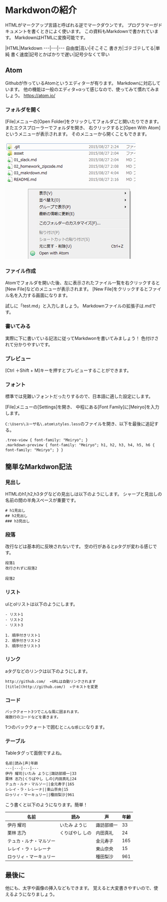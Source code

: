 # Markdwonの紹介

HTMLがマークアップ言語と呼ばれる逆でマークダウンです。
プログラマーがドキュメントを書くときによく使います。
この資料もMarkdownで書かれています。
MarkdownはHTMLに変換可能です。

 |HTML|Markdown
---|---|---
自由度|高い|そこそこ
書き方|ゴテゴテしてる|単純
書く速度|記号とかばかりで遅い|記号少なくて早い


## Atom

Githubが作っているAtomというエディターが有ります。
Markdownに対応しています。
他の機能は一般のエディタ+αって感じなので、使ってみて慣れてみましょう。
https://atom.io/

### フォルダを開く

[File]メニューの[Open Folder]をクリックしてフォルダごと開いたりできます。
またエクスプローラーでフォルダを開き、
右クリックすると[Open With Atom]というメニューが表示されます。
そのメニューから開くこともできます。

![](asset/03_1.png)

### ファイル作成

Atomでフォルダを開いた後、左に表示されたファイル一覧を右クリックすると
[New File]などのメニューが表示されます。
[New File]をクリックするとファイル名を入力する画面になります。

試しに「test.md」と入力しましょう。
Markdownファイルの拡張子は.mdです。

### 書いてみる

実際に下に書いている記法に従ってMarkdwonを書いてみましょう！
色付けされて分かりやすいです。

### プレビュー

[Ctrl ＋Shift + M]キーを押すとプレビューすることができます。


### フォント

標準では見難いフォントだったりするので、日本語に適した設定にします。

[File]メニューの[Settings]を開き、
中程にある[Font Family]に[Meiryo]を入力します。

`C:\Users\ユーザ名\.atom\styles.less`のファイルを開き、以下を最後に追記する。

```
.tree-view { font-family: "Meiryo"; }
.markdown-preview { font-family: "Meiryo"; h1, h2, h3, h4, h5, h6 { font-family: "Meiryo"; } }
```


## 簡単なMarkdwon記法

### 見出し

HTMLのh1,h2,h3タグなどの見出しは以下のようにします。
シャープと見出しの名前の間の半角スペースが重要です。

```
# h1見出し
## h2見出し
### h3見出し
```

### 段落

改行などは基本的に反映されないです。
空の行があるとpタグが変わる感じです。

```
段落1
改行されずに段落2

段落2
```

### リスト

ulとolリストは以下のようにします。

```
- リスト1
- リスト2
- リスト3

1. 順序付きリスト1
2. 順序付きリスト2
3. 順序付きリスト3
```

### リンク

aタグなどのリンクは以下のようにします。

```
http://github.com/  ←URLは自動リンクされます
[title](http://github.com/)  ←テキストを変更
```


### コード

```
バッククォート3つでこんな風に囲まれます。
複数行のコードなどを書きます。
```

1つのバッククォートで囲むと`こんな感じに`なります。

### テーブル

Tableタグって面倒ですよね。

```
名前|読み|声|年齢
---|---|---|---
伊丹 耀司|いたみ ようじ|諏訪部順一|33
栗林 志乃|くりばやし しの|内田真礼|24
テュカ・ルナ・マルソー||金元寿子|165
レレイ・ラ・レレーナ||東山奈央|15
ロゥリィ・マーキュリー||種田梨沙|961
```

こう書くと以下のようになります。簡単！

名前|読み|声|年齢
---|---|---|---
伊丹 耀司|いたみ ようじ|諏訪部順一|33
栗林 志乃|くりばやし しの|内田真礼|24
テュカ・ルナ・マルソー||金元寿子|165
レレイ・ラ・レレーナ||東山奈央|15
ロゥリィ・マーキュリー||種田梨沙|961


## 最後に

他にも、太字や画像の挿入などもできます。
覚えると大変書きやすいので、使えるようになりましょう。
